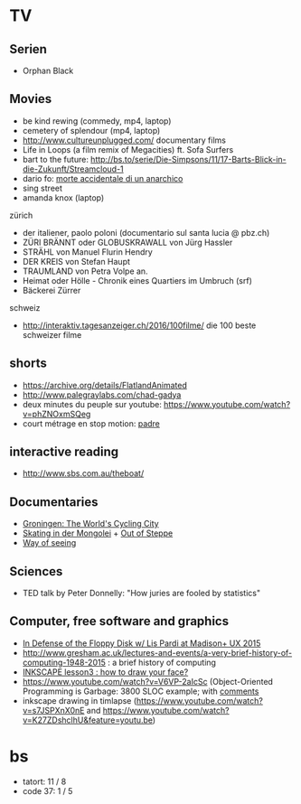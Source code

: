 # TV
## Serien

- Orphan Black

## Movies

- be kind rewing (commedy, mp4, laptop)
- cemetery of splendour (mp4, laptop)
- http://www.cultureunplugged.com/ documentary films
- Life in Loops (a film remix of Megacities) ft. Sofa Surfers
- bart to the future: http://bs.to/serie/Die-Simpsons/11/17-Barts-Blick-in-die-Zukunft/Streamcloud-1
- dario fo: [morte accidentale di un anarchico](https://www.youtube.com/watch?v=d53F8rQXUnA)
- sing street
- amanda knox (laptop)

zürich

- der italiener, paolo poloni (documentario sul santa lucia @ pbz.ch)
- ZÜRI BRÄNNT oder GLOBUSKRAWALL von Jürg Hassler
- STRÄHL von Manuel Flurin Hendry
- DER KREIS von Stefan Haupt
- TRAUMLAND von Petra Volpe an.
- Heimat oder Hölle - Chronik eines Quartiers im Umbruch (srf)
- Bäckerei Zürrer

schweiz

- http://interaktiv.tagesanzeiger.ch/2016/100filme/ die 100 beste schweizer filme

## shorts

- https://archive.org/details/FlatlandAnimated
- http://www.palegraylabs.com/chad-gadya
- deux minutes du peuple sur youtube: https://www.youtube.com/watch?v=phZNOxmSQeg
- court métrage en stop motion: [padre](https://vimeo.com/162326419)

## interactive reading

- http://www.sbs.com.au/theboat/

## Documentaries

- [Groningen: The World's Cycling City](https://www.youtube.com/watch?v=fv38J7SKH_g)
- [Skating in der Mongolei](https://vimeo.com/155103392) + [Out of Steppe](https://vimeo.com/154840966)
- [Way of seeing](https://www.youtube.com/watch?v=0pDE4VX_9Kk&list=PLlhSx0L1hpaGKfq1qXe1vWUhG1EgIN9Yf)

## Sciences

- TED talk by Peter Donnelly: "How juries are fooled by statistics"

## Computer, free software and graphics

- [In Defense of the Floppy Disk w/ Lis Pardi at Madison+ UX 2015](https://www.youtube.com/watch?v=kylikelQBqg)
- http://www.gresham.ac.uk/lectures-and-events/a-very-brief-history-of-computing-1948-2015 : a brief history of computing
- [INKSCAPE lesson3 : how to draw your face?](https://www.youtube.com/watch?v=EvLJAF83feI&feature=youtu.be)
- https://www.youtube.com/watch?v=V6VP-2aIcSc (Object-Oriented Programming is Garbage: 3800 SLOC example; with [comments](https://news.ycombinator.com/item?id=11342683)
- inkscape drawing in timlapse (https://www.youtube.com/watch?v=s7JSPXnX0nE and https://www.youtube.com/watch?v=K27ZDshclhU&feature=youtu.be)

# bs

- tatort: 11 / 8
- code 37: 1 / 5
